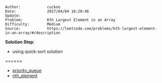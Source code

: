 
    Author:            cuckoo
    Date:              2017/04/04 16:20:46
    Update:            
    Problem:           Kth Largest Element in an Array
    Difficulty:        Medium
    Source:            https://leetcode.com/problems/kth-largest-element-in-an-array/#/description

__Solution Step__:
 - using quick-sort solution

======
 - [priority_queue](https://discuss.leetcode.com/topic/15256/4-c-solutions-using-partition-max-heap-priority_queue-and-multiset-respectively)
 - [nth_element](https://discuss.leetcode.com/topic/69866/2-lines-c-solution)
